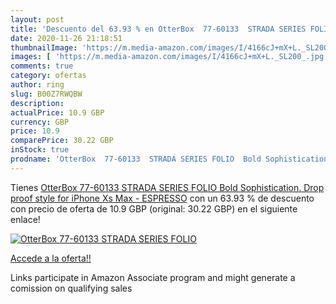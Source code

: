 ```yaml
---
layout: post
title: 'Descuento del 63.93 % en OtterBox  77-60133  STRADA SERIES FOLIO '
date: 2020-11-26 21:18:51
thumbnailImage: 'https://m.media-amazon.com/images/I/4166cJ+mX+L._SL200_.jpg'
images: [ 'https://m.media-amazon.com/images/I/4166cJ+mX+L._SL200_.jpg' ]
comments: true
category: ofertas
author: ring
slug: B00Z7RWQBW
description:
actualPrice: 10.9 GBP
currency: GBP
price: 10.9
comparePrice: 30.22 GBP
inStock: true
prodname: 'OtterBox  77-60133  STRADA SERIES FOLIO  Bold Sophistication. Drop proof style for iPhone Xs Max - ESPRESSO'
---
```


Tienes [OtterBox  77-60133  STRADA SERIES FOLIO  Bold Sophistication. Drop proof style for iPhone Xs Max - ESPRESSO](https://www.amazon.co.uk/dp/B00Z7RWQBW/?tag=tolees0a-21) con un 63.93 % de descuento con precio de oferta de 10.9 GBP (original: 30.22 GBP) en el siguiente enlace!

[![OtterBox  77-60133  STRADA SERIES FOLIO ](https://m.media-amazon.com/images/I/4166cJ+mX+L._SL200_.jpg)](https://www.amazon.co.uk/dp/B00Z7RWQBW/?tag=tolees0a-21)

[Accede a la oferta!!](https://www.amazon.co.uk/dp/B00Z7RWQBW/?tag=tolees0a-21)

Links participate in Amazon Associate program and might generate a comission on qualifying sales


